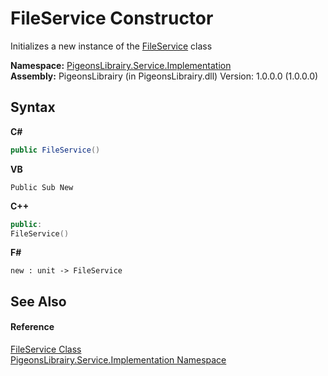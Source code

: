 # FileService Constructor 
 

Initializes a new instance of the <a href="1d1f94f8-0563-b791-d051-d871f520b638">FileService</a> class

**Namespace:**&nbsp;<a href="61ea8cdd-bbb0-4640-7fbb-d4c259f85123">PigeonsLibrairy.Service.Implementation</a><br />**Assembly:**&nbsp;PigeonsLibrairy (in PigeonsLibrairy.dll) Version: 1.0.0.0 (1.0.0.0)

## Syntax

**C#**<br />
``` C#
public FileService()
```

**VB**<br />
``` VB
Public Sub New
```

**C++**<br />
``` C++
public:
FileService()
```

**F#**<br />
``` F#
new : unit -> FileService
```


## See Also


#### Reference
<a href="1d1f94f8-0563-b791-d051-d871f520b638">FileService Class</a><br /><a href="61ea8cdd-bbb0-4640-7fbb-d4c259f85123">PigeonsLibrairy.Service.Implementation Namespace</a><br />